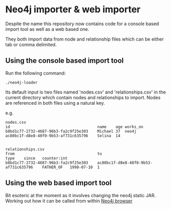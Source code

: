 # Neo4j importer & web importer

Despite the name this repository now contains code for a console based import tool as well as a web based one.

They both import data from node and relationship files which can be either tab or comma delimited.

## Using the console based import tool

Run the following command:

    ./neo4j-loader

Its default input is two files named 'nodes.csv' and 'relationships.csv' in the current directory which contain nodes and relationships to import. Nodes are referenced in both files using a natural key.

e.g.

	nodes.csv	
	id   									name    age works_on
	b8bd1c77-2732-4687-96b3-fa2c9f25e303    Michael 37  neo4j
	ac80bc1f-d8e8-40f0-9b53-af731c635796    Selina  14
	
	
	relationships.csv
	from 									to 										type    since   counter:int
	b8bd1c77-2732-4687-96b3-fa2c9f25e303    ac80bc1f-d8e8-40f0-9b53-af731c635796    FATHER_OF   1998-07-10  1

## Using the web based import tool

Bit esoteric at the moment as it involves changing the neo4j static JAR. Working out how it can be called from within [Neo4j browser](https://github.com/neo4j/neo4j-browser)